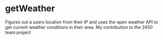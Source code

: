 # getWeather
Figures out a users location from their IP and uses the open weather API to get current weather conditions in their area. My contribution to the 2450 team project
